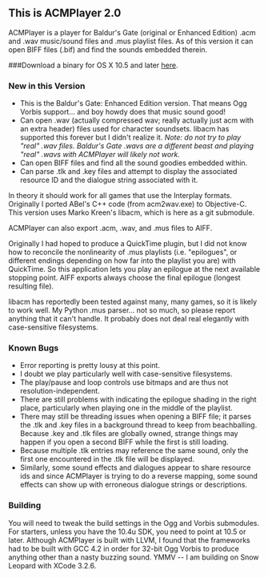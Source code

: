 ## This is ACMPlayer 2.0

ACMPlayer is a player for Baldur's Gate (original or Enhanced Edition)
.acm and .wav music/sound files and .mus playlist files. As of this version
it can open BIFF files (.bif) and find the sounds embedded therein.

###Download a binary for OS X 10.5 and later [here](http://blugs.com/Downloads/ACMPlayer.zip).

### New in this Version ###
* This is the Baldur's Gate: Enhanced Edition version.
  That means Ogg Vorbis support... and boy howdy does that music sound good!
* Can open .wav (actually compressed wav; really actually
  just acm with an extra header) files used
  for character soundsets. libacm has supported this forever but
  I didn't realize it.
  _Note: do not try to play "real" .wav files. Baldur's Gate .wavs are
  a different beast and playing "real" .wavs with ACMPlayer will likely
  not work._
* Can open BIFF files and find all the sound goodies embedded within.
* Can parse .tlk and .key files and attempt to display the associated
  resource ID and the dialogue string associated with it.

In theory it should work for all games that use the Interplay formats.
Originally I ported ABel's C++ code (from acm2wav.exe) to Objective-C.
This version uses Marko Kreen's libacm, which is here as a git submodule.

ACMPlayer can also export .acm, .wav, and .mus files to AIFF.

Originally I had hoped to produce a QuickTime plugin, but I did not know how
to reconcile the nonlinearity of .mus playlists (i.e. "epilogues",
or different endings depending on how far into the playlist you are) with
QuickTime. So this application lets you play an epilogue at the next available
stopping point. AIFF exports always choose the final epilogue
(longest resulting file).

libacm has reportedly been tested against many, many games, so it is likely
to work well. My Python .mus parser... not so much, so please report anything
that it can't handle. It probably does not deal real elegantly with
case-sensitive filesystems.

### Known Bugs ###
* Error reporting is pretty lousy at this point.
* I doubt we play particularly well with case-sensitive filesystems.
* The play/pause and loop controls use bitmaps and are thus not
  resolution-independent.
* There are still problems with indicating the epilogue shading in the right
  place, particularly when playing one in the middle of the playlist.
* There may still be threading issues when opening a BIFF file; it parses the
  .tlk and .key files in a background thread to keep from beachballing.
  Because .key and .tlk files are globally owned, strange things may happen if
  you open a second BIFF while the first is still loading.
* Because multiple .tlk entries may reference the same sound, only the first
  one encountered in the .tlk file will be displayed.
* Similarly, some sound effects and dialogues appear to share resource ids
  and since ACMPlayer is trying to do a reverse mapping, some sound effects
  can show up with erroneous dialogue strings or descriptions.

### Building ###
You will need to tweak the build settings in the Ogg and Vorbis submodules.
For starters, unless you have the 10.4u SDK, you need to point at 10.5 or later.
Although ACMPlayer is built with LLVM, I found that the frameworks had to be
built with GCC 4.2 in order for 32-bit Ogg Vorbis to produce anything
other than a nasty buzzing sound. YMMV -- I am building on Snow Leopard with
XCode 3.2.6.

